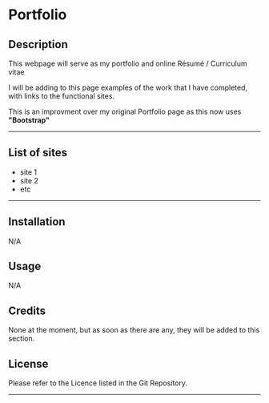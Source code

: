# Portfolio

## Description

This webpage will serve as my portfolio and online Résumé / Curriculum vitae

I will be adding to this page examples of the work that I have completed, with links to the functional sites.

This is an improvment over my original Portfolio page as this now uses **"Bootstrap"**

---

## List of sites

- site 1
- site 2
- etc

---


## Installation

N/A

## Usage

N/A

## Credits

None at the moment, but as soon as there are any, they will be added to this section.

## License

Please refer to the Licence listed in the Git Repository.

---